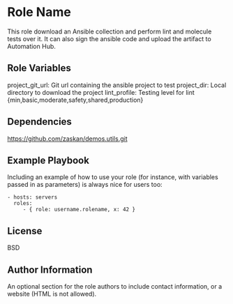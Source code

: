 Role Name
=========

This role download an Ansible collection and perform lint and molecule tests over it. It can also sign the ansible code and upload the artifact to Automation Hub.


Role Variables
--------------

project_git_url: Git url containing the ansible project to test 
project_dir: Local directory to download the project
lint_profile: Testing level for lint {min,basic,moderate,safety,shared,production}

Dependencies
------------

https://github.com/zaskan/demos.utils.git

Example Playbook
----------------

Including an example of how to use your role (for instance, with variables passed in as parameters) is always nice for users too:

    - hosts: servers
      roles:
         - { role: username.rolename, x: 42 }

License
-------

BSD

Author Information
------------------

An optional section for the role authors to include contact information, or a website (HTML is not allowed).
